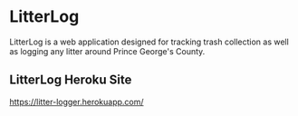 # LitterLog

LitterLog is a web application designed for tracking trash collection as well as
logging any litter around Prince George's County.

## LitterLog Heroku Site

https://litter-logger.herokuapp.com/


